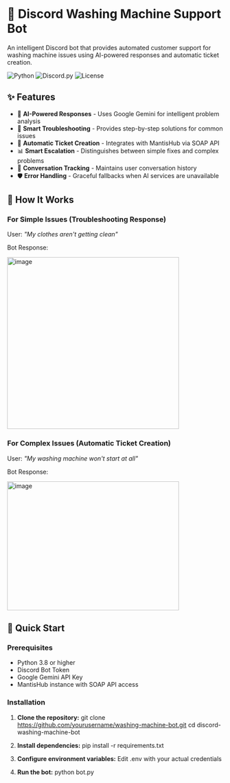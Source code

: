 # 🤖 Discord Washing Machine Support Bot

An intelligent Discord bot that provides automated customer support for washing machine issues using AI-powered responses and automatic ticket creation.

![Python](https://img.shields.io/badge/python-v3.8+-blue.svg)
![Discord.py](https://img.shields.io/badge/discord.py-v2.3.2-blue.svg)
![License](https://img.shields.io/badge/license-MIT-green.svg)

## ✨ Features

- 🧠 **AI-Powered Responses** - Uses Google Gemini for intelligent problem analysis
- 🔧 **Smart Troubleshooting** - Provides step-by-step solutions for common issues
- 🎫 **Automatic Ticket Creation** - Integrates with MantisHub via SOAP API
- 📊 **Smart Escalation** - Distinguishes between simple fixes and complex problems
- 💾 **Conversation Tracking** - Maintains user conversation history
- 🛡️ **Error Handling** - Graceful fallbacks when AI services are unavailable

## 🎯 How It Works

### For Simple Issues (Troubleshooting Response)
User: *"My clothes aren't getting clean"*

Bot Response:

<img width="400" height="400" alt="image" src="https://github.com/user-attachments/assets/de3d5d4f-21e7-4da1-b010-8b5056333437" />


### For Complex Issues (Automatic Ticket Creation)
User: *"My washing machine won't start at all"*

Bot Response:

<img width="400" height="300" alt="image" src="https://github.com/user-attachments/assets/1b623f67-f5d0-4e21-b07f-1f9069a14786" />


## 🚀 Quick Start

### Prerequisites
- Python 3.8 or higher
- Discord Bot Token
- Google Gemini API Key
- MantisHub instance with SOAP API access

### Installation

1. **Clone the repository:**
git clone https://github.com/yourusername/washing-machine-bot.git
cd discord-washing-machine-bot

2. **Install dependencies:**
pip install -r requirements.txt

3. **Configure environment variables:**
Edit .env with your actual credentials

4. **Run the bot:**
python bot.py

